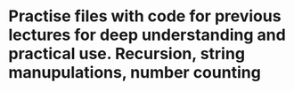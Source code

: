 # Practise files with code for previous lectures for deep understanding and practical use. Recursion, string manupulations, number counting
